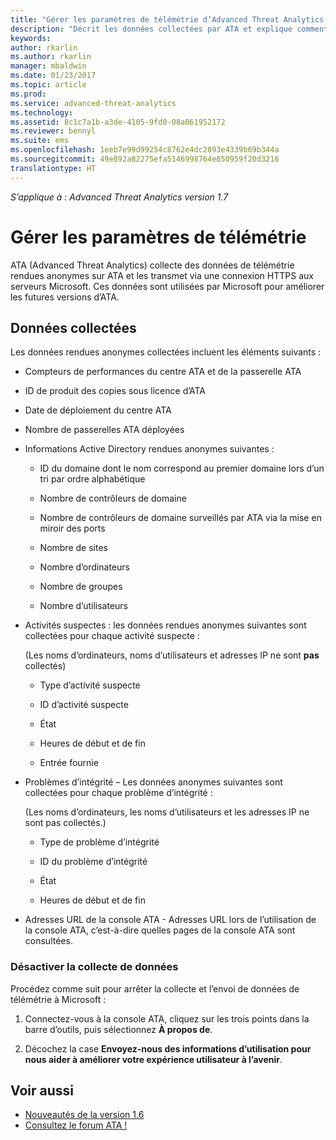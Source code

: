 ```yaml
---
title: "Gérer les paramètres de télémétrie d’Advanced Threat Analytics | Microsoft Docs"
description: "Décrit les données collectées par ATA et explique comment désactiver la collecte de données."
keywords: 
author: rkarlin
ms.author: rkarlin
manager: mbaldwin
ms.date: 01/23/2017
ms.topic: article
ms.prod: 
ms.service: advanced-threat-analytics
ms.technology: 
ms.assetid: 8c1c7a1b-a3de-4105-9fd0-08a061952172
ms.reviewer: bennyl
ms.suite: ems
ms.openlocfilehash: 1eeb7e99d99254c8762e4dc2893e4339b69b344a
ms.sourcegitcommit: 49e892a82275efa5146998764e850959f20d3216
translationtype: HT
---
```

*S’applique à : Advanced Threat Analytics version 1.7*



# <a name="manage-telemetry-settings"></a>Gérer les paramètres de télémétrie
ATA (Advanced Threat Analytics) collecte des données de télémétrie rendues anonymes sur ATA et les transmet via une connexion HTTPS aux serveurs Microsoft.  Ces données sont utilisées par Microsoft pour améliorer les futures versions d’ATA.

## <a name="data-collected"></a>Données collectées
Les données rendues anonymes collectées incluent les éléments suivants :

-   Compteurs de performances du centre ATA et de la passerelle ATA

-   ID de produit des copies sous licence d’ATA

-   Date de déploiement du centre ATA

-   Nombre de passerelles ATA déployées

-   Informations Active Directory rendues anonymes suivantes :

    -   ID du domaine dont le nom correspond au premier domaine lors d’un tri par ordre alphabétique

    -   Nombre de contrôleurs de domaine

    -   Nombre de contrôleurs de domaine surveillés par ATA via la mise en miroir des ports

    -   Nombre de sites

    -   Nombre d’ordinateurs

    -   Nombre de groupes

    -   Nombre d’utilisateurs

-   Activités suspectes : les données rendues anonymes suivantes sont collectées pour chaque activité suspecte :

    (Les noms d’ordinateurs, noms d’utilisateurs et adresses IP ne sont **pas** collectés)

    -   Type d’activité suspecte

    -   ID d’activité suspecte

    -   État

    -   Heures de début et de fin

    -   Entrée fournie

- Problèmes d’intégrité – Les données anonymes suivantes sont collectées pour chaque problème d’intégrité :

    (Les noms d’ordinateurs, les noms d’utilisateurs et les adresses IP ne sont pas collectés.)

    -   Type de problème d’intégrité

    -   ID du problème d’intégrité

    -   État

    -   Heures de début et de fin

- Adresses URL de la console ATA - Adresses URL lors de l’utilisation de la console ATA, c’est-à-dire quelles pages de la console ATA sont consultées.


### <a name="disable-data-collection"></a>Désactiver la collecte de données
Procédez comme suit pour arrêter la collecte et l’envoi de données de télémétrie à Microsoft :

1.  Connectez-vous à la console ATA, cliquez sur les trois points dans la barre d’outils, puis sélectionnez **À propos de**.

2.  Décochez la case **Envoyez-nous des informations d’utilisation pour nous aider à améliorer votre expérience utilisateur à l’avenir**.

## <a name="see-also"></a>Voir aussi
- [Nouveautés de la version 1.6](/advanced-threat-analytics/understand-explore/whats-new-version-1.6)
- [Consultez le forum ATA !](https://social.technet.microsoft.com/Forums/security/home?forum=mata)
